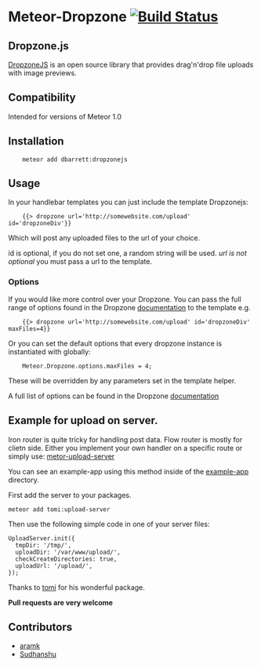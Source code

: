 # Meteor-Dropzone [![Build Status](https://travis-ci.org/devonbarrett/meteor-dropzone.png?branch=master)](https://travis-ci.org/devonbarrett/meteor-dropzone)

## Dropzone.js
[DropzoneJS](http://www.dropzonejs.com/) is an open source library that provides drag'n'drop file uploads with image previews.

## Compatibility
Intended for versions of Meteor 1.0

## Installation
```
    meteor add dbarrett:dropzonejs
```

## Usage
In your handlebar templates you can just include the template Dropzonejs:

```
    {{> dropzone url='http://somewebsite.com/upload' id='dropzoneDiv'}}
```
Which will post any uploaded files to the url of your choice.


id is optional, if you do not set one, a random string will be used.
*url is not optional* you must pass a url to the template.

### Options
If you would like more control over your Dropzone. You can pass the full range of options found in the Dropzone [documentation](http://www.dropzonejs.com/) to the template e.g.

```
    {{> dropzone url='http://somewebsite.com/upload' id='dropzoneDiv' maxFiles=4}}
```

Or you can set the default options that every dropzone instance is instantiated with globally:

```
	Meteor.Dropzone.options.maxFiles = 4;
```

These will be overridden by any parameters set in the template helper.

A full list of options can be found in the Dropzone [documentation](http://www.dropzonejs.com/)

## Example for upload on server.
Iron router is quite tricky for handling post data. Flow router is mostly for clietn side. Either you implement your own handler on a specific route or simply use: [metor-upload-server](https://github.com/tomitrescak/meteor-tomi-upload-server)

You can see an example-app using this method inside of the
[example-app](example-app) directory.

First add the server to your packages.
```
meteor add tomi:upload-server
```

Then use the following simple code in one of your server files:

```
UploadServer.init({
  tmpDir: '/tmp/',
  uploadDir: '/var/www/upload/',
  checkCreateDirectories: true,
  uploadUrl: '/upload/',
});
```

Thanks to [tomi](https://github.com/tomitrescak) for his wonderful package.

**Pull requests are very welcome**

## Contributors
- [aramk](https://github.com/aramk)
- [Sudhanshu](https://github.com/s7dhansh)

